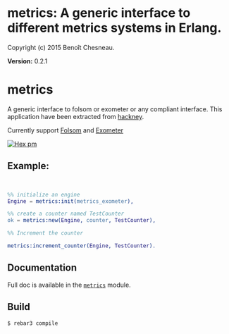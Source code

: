 

# metrics: A generic interface to different metrics systems in Erlang. #

Copyright (c) 2015 Benoît Chesneau.

__Version:__ 0.2.1

# metrics

A generic interface to folsom or exometer or any compliant interface. This
application have been extracted from
[hackney](https://github.com/benoitc/hackney).

Currently support [Folsom](https://github.com/folsom-project/folsom) and [Exometer](https://github.com/Feuerlabs/exometer)

[![Hex pm](http://img.shields.io/hexpm/v/metrics.svg?style=flat)](https://hex.pm/packages/metrics)

Example:
--------

```erlang


%% initialize an engine
Engine = metrics:init(metrics_exometer),

%% create a counter named TestCounter
ok = metrics:new(Engine, counter, TestCounter),

%% Increment the counter

metrics:increment_counter(Engine, TestCounter).
```

## Documentation

Full doc is available in the [`metrics`](metrics.md) module.

## Build

```
$ rebar3 compile
```

